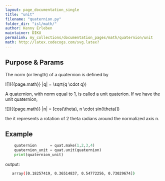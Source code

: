 ```yaml
---
layout: page_documentation_single
title: "unit"
filename: "quaternion.py"
folder_dir: "isl/math/"
author: Kenny Erleben
maintainer: DIKU
permalink: my_collections/documentation_pages/math/quaternion/unit
math: http://latex.codecogs.com/svg.latex? 
---
```

## Purpose & Params
The norm (or length) of a quaternion is defined by

![]({{page.math}} \|q\| = \sqrt{q \cdot q})


A quaternion, with norm equal to 1, is called a unit quaterion. If we have the unit quaternion,

![]({{page.math}} \|n\| = \[cos(\theta), n \cdot sin(\theta)\])

the it represents a rotation of 2 theta radians around the normalized axis n.


## Example
```python
    quaternion      = quat.make(1,2,3,4)
    quaternion_unit = quat.unit(quaternion)
    print(quaternion_unit)
```
output:
```bash
   array([0.18257419, 0.36514837, 0.54772256, 0.73029674]) 
```